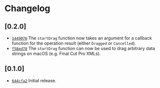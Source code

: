 # Changelog

## \[0.2.0]

- [`1449076`](https://github.com/crabnebula-dev/drag-rs/commit/14490764de8ff50969a3f2299d204e44e091752e) The `startDrag` function now takes an argument for a callback function for the operation result (either `Dragged` or `Cancelled`).
- [`f58ed78`](https://github.com/crabnebula-dev/drag-rs/commit/f58ed7838abe1fe5b23c4e3aa92df28e77564345) The `startDrag` function can now be used to drag arbitrary data strings on macOS (e.g. Final Cut Pro XMLs).

## \[0.1.0]

- [`644cfa2`](https://github.com/crabnebula-dev/drag-rs/commit/644cfa28b09bee9c3de396bdcc1dc801a26d65bc) Initial release.
